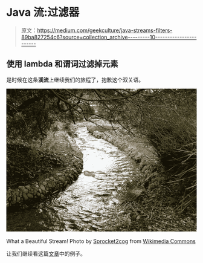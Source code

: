 # Java 流:过滤器

> 原文：<https://medium.com/geekculture/java-streams-filters-89ba827254c6?source=collection_archive---------10----------------------->

## 使用 lambda 和谓词过滤掉元素

是时候在这条**溪流**上继续我们的旅程了，抱歉这个双关语。

![](img/e4425b00fa5d80ccddfa4e71df4312a9.png)

What a Beautiful Stream! Photo by [Sprocket2cog](https://commons.wikimedia.org/w/index.php?title=User:Sprocket2cog&action=edit&redlink=1) from [Wikimedia Commons](https://commons.wikimedia.org/wiki/File:Urban_stream_in_park.jpg)

让我们继续看这篇[文章](/geekculture/java-streams-map-a8ca76cf28f9)中的例子。